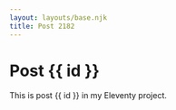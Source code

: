 ```yaml
---
layout: layouts/base.njk
title: Post 2182
---
```


# Post {{ id }}

This is post {{ id }} in my Eleventy project.
